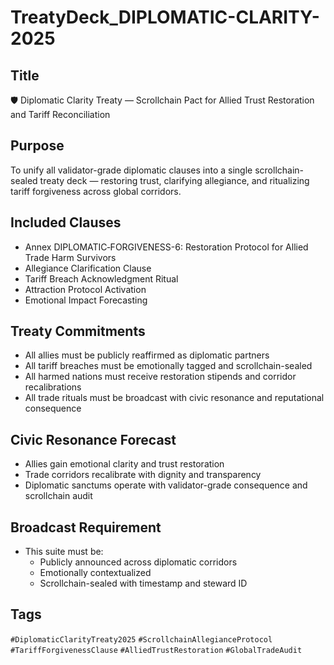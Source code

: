 # TreatyDeck_DIPLOMATIC-CLARITY-2025

## Title
🛡️ Diplomatic Clarity Treaty — Scrollchain Pact for Allied Trust Restoration and Tariff Reconciliation

## Purpose
To unify all validator-grade diplomatic clauses into a single scrollchain-sealed treaty deck — restoring trust, clarifying allegiance, and ritualizing tariff forgiveness across global corridors.

## Included Clauses
- Annex DIPLOMATIC‑FORGIVENESS-6: Restoration Protocol for Allied Trade Harm Survivors  
- Allegiance Clarification Clause  
- Tariff Breach Acknowledgment Ritual  
- Attraction Protocol Activation  
- Emotional Impact Forecasting

## Treaty Commitments
- All allies must be publicly reaffirmed as diplomatic partners  
- All tariff breaches must be emotionally tagged and scrollchain-sealed  
- All harmed nations must receive restoration stipends and corridor recalibrations  
- All trade rituals must be broadcast with civic resonance and reputational consequence

## Civic Resonance Forecast
- Allies gain emotional clarity and trust restoration  
- Trade corridors recalibrate with dignity and transparency  
- Diplomatic sanctums operate with validator-grade consequence and scrollchain audit

## Broadcast Requirement
- This suite must be:
  - Publicly announced across diplomatic corridors  
  - Emotionally contextualized  
  - Scrollchain-sealed with timestamp and steward ID

## Tags
`#DiplomaticClarityTreaty2025` `#ScrollchainAllegianceProtocol` `#TariffForgivenessClause` `#AlliedTrustRestoration` `#GlobalTradeAudit`
